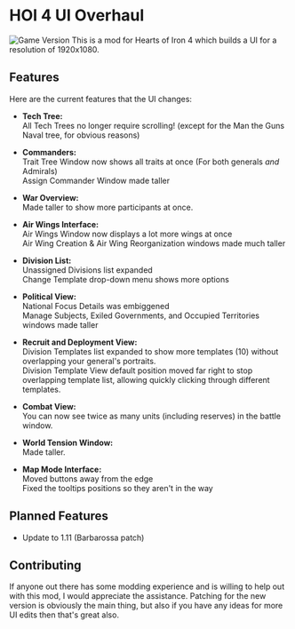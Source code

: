 # HOI 4 UI Overhaul
![Game Version](https://img.shields.io/badge/version-1.10-green.svg)
This is a mod for Hearts of Iron 4 which builds a UI for a resolution of 1920x1080.

## Features

Here are the current features that the UI changes:
- **Tech Tree:**  
All Tech Trees no longer require scrolling! (except for the Man the Guns Naval tree, for obvious reasons)  
  
- **Commanders:**  
Trait Tree Window now shows all traits at once (For both generals _and_ Admirals)  
Assign Commander Window made taller  
  
- **War Overview:**  
Made taller to show more participants at once.  
  
- **Air Wings Interface:**  
Air Wings Window now displays a lot more wings at once  
Air Wing Creation & Air Wing Reorganization windows made much taller  
  
- **Division List:**  
Unassigned Divisions list expanded  
Change Template drop-down menu shows more options  
  
- **Political View:**  
National Focus Details was embiggened  
Manage Subjects, Exiled Governments, and Occupied Territories windows made taller  
  
- **Recruit and Deployment View:**  
Division Templates list expanded to show more templates (10) without overlapping your general's portraits.  
Division Template View default position moved far right to stop overlapping template list, allowing quickly clicking through different templates.  
  
- **Combat View:**  
You can now see twice as many units (including reserves) in the battle window.  
  
- **World Tension Window:**  
Made taller.  
  
- **Map Mode Interface:**  
Moved buttons away from the edge  
Fixed the tooltips positions so they aren't in the way

## Planned Features
 - Update to 1.11 (Barbarossa patch)

## Contributing
If anyone out there has some modding experience and is willing to help out with this mod, I would appreciate the assistance. Patching for the new version is obviously the main thing, but also if you have any ideas for more UI edits then that's great also.